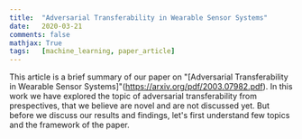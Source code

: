 ```yaml
---
title: 	"Adversarial Transferability in Wearable Sensor Systems"
date: 	2020-03-21
comments: false
mathjax: True
tags: 	[machine_learning, paper_article]
---
```


This article is a brief summary of our paper on "[Adversarial Transferability in 
Wearable Sensor Systems]"(https://arxiv.org/pdf/2003.07982.pdf). In this work we 
have explored the topic of adversarial transferability from prespectives, that 
we believe are novel and are not discussed yet. But before we discuss our results 
and findings, let's first understand few topics and the framework of the paper.